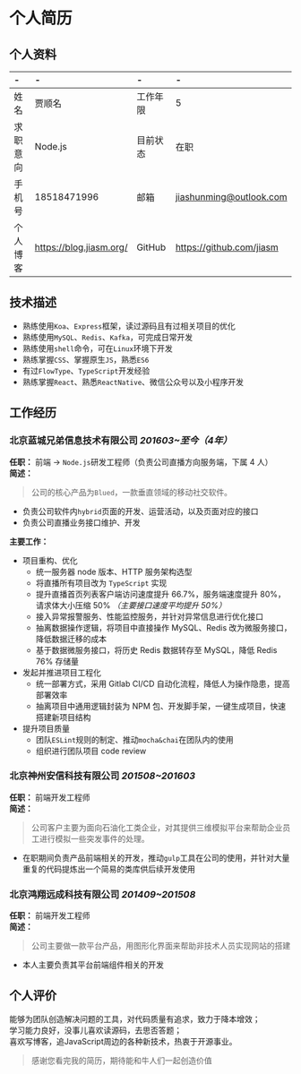 # 个人简历

## 个人资料

-|-|-|-
:--|:--|:--|:--
姓名|贾顺名|工作年限|5
求职意向|Node.js|目前状态|在职
手机号|18518471996|邮箱|jiashunming@outlook.com
个人博客|https://blog.jiasm.org/|GitHub|https://github.com/jiasm 

## 技术描述

- 熟练使用`Koa`、`Express`框架，读过源码且有过相关项目的优化
- 熟练使用`MySQL`、`Redis`、`Kafka`，可完成日常开发
- 熟练使用`shell`命令，可在`Linux`环境下开发
- 熟练掌握`CSS`、掌握原生`JS`，熟悉`ES6`
- 有过`FlowType`、`TypeScript`开发经验
- 熟练掌握`React`、熟悉`ReactNative`、微信公众号以及小程序开发

## 工作经历

### 北京蓝城兄弟信息技术有限公司 *201603~至今（4年）*  

__任职：__ 前端 -> `Node.js`研发工程师（负责公司直播方向服务端，下属 4 人）   
__简述：__
> 公司的核心产品为`Blued`，一款垂直领域的移动社交软件。    
- 负责公司软件内`hybrid`页面的开发、运营活动，以及页面对应的接口
- 负责公司直播业务接口维护、开发  

__主要工作：__
- 项目重构、优化
  - 统一服务器 node 版本、HTTP 服务架构选型
  - 将直播所有项目改为 `TypeScript` 实现
  - 提升直播首页列表客户端访问速度提升 66.7%，服务端速度提升 80%，请求体大小压缩 50% _（主要接口速度平均提升 50%）_  
  - 接入异常报警服务、性能监控服务，并针对异常信息进行优化接口
  - 抽离数据操作逻辑，将项目中直接操作 MySQL、Redis 改为微服务接口，降低数据迁移的成本
  - 基于数据微服务接口，将历史 Redis 数据转存至 MySQL，降低 Redis 76% 存储量
- 发起并推进项目工程化
  - 统一部署方式，采用 Gitlab CI/CD 自动化流程，降低人为操作隐患，提高部署效率
  - 抽离项目中通用逻辑封装为 NPM 包、开发脚手架，一键生成项目，快速搭建新项目结构
- 提升项目质量
  - 团队`ESLint`规则的制定、推动`mocha&chai`在团队内的使用
  - 组织进行团队项目 code review

### 北京神州安信科技有限公司 *201508~201603*

__任职：__ 前端开发工程师  
__简述：__  
> 公司客户主要为面向石油化工类企业，对其提供三维模拟平台来帮助企业员工进行模拟一些突发事件的处理。  
- 在职期间负责产品前端相关的开发，推动`gulp`工具在公司的使用，并针对大量重复的代码提炼出一个简易的类库供后续开发使用

### 北京鸿翔远成科技有限公司 *201409~201508*

__任职：__ 前端开发工程师  
__简述：__  
> 公司主要做一款平台产品，用图形化界面来帮助非技术人员实现网站的搭建  
- 本人主要负责其平台前端组件相关的开发

## 个人评价

能够为团队创造解决问题的工具，对代码质量有追求，致力于降本增效；  
学习能力良好，没事儿喜欢读源码，去思否答题；  
喜欢写博客，追JavaScript周边的各种新技术，热衷于开源事业。  

> 感谢您看完我的简历，期待能和牛人们一起创造价值
